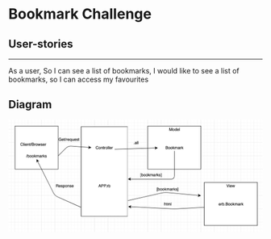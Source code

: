 # Bookmark Challenge

## User-stories

***
As a user,
So I can see a list of bookmarks,
I would like to see a list of bookmarks, so I can access my favourites


## Diagram
![Bookmark Manager domain model](./lib/Public/diagram.png)

